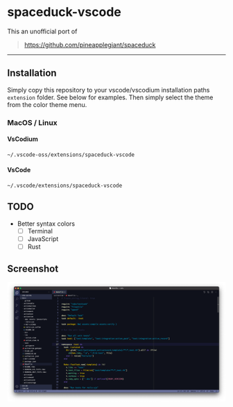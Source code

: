 # spaceduck-vscode

This an unofficial port of 

> https://github.com/pineapplegiant/spaceduck

---

## Installation

Simply copy this repository to your vscode/vscodium installation paths `extension` folder. See below for examples. Then simply select the theme from the color theme menu.

### MacOS / Linux

#### VsCodium

```console
~/.vscode-oss/extensions/spaceduck-vscode
```
#### VsCode

```console
~/.vscode/extensions/spaceduck-vscode
```

## TODO

- Better syntax colors
  - [ ] Terminal
  - [ ] JavaScript
  - [ ] Rust

## Screenshot

![Ruby](ruby.png)